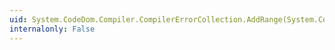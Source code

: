 ```yaml
---
uid: System.CodeDom.Compiler.CompilerErrorCollection.AddRange(System.CodeDom.Compiler.CompilerErrorCollection)
internalonly: False
---
```

